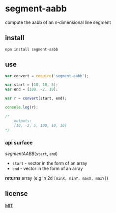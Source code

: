 # segment-aabb

compute the aabb of an n-dimensional line segment

## install

`npm install segment-aabb`

## use

```javascript
var convert = require('segment-aabb');

var start = [10, 10, 5];
var end = [100, -2, 10];

var r = convert(start, end);

console.log(r);

/*
    outputs:
    [10, -2, 5, 100, 10, 10]
*/

```

### api surface

_segmentAABB_(`start`, `end`)

* `start` - vector in the form of an array
* `end` - vector in the form of an array

__returns__ array (e.g in 2d `[minX, minY, maxX, maxY]`)

## license

[MIT](LICENSE.txt)
